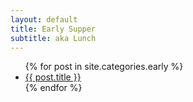 ```yaml
---
layout: default
title: Early Supper
subtitle: aka Lunch
---
```


<ul class="nav nav-pills">
{% for post in site.categories.early %}
  <li class="post">
    <a href="{{ site.baseurl }}{{ post.url }}">{{ post.title }}</a>
  </li>
{% endfor %}
</ul>
